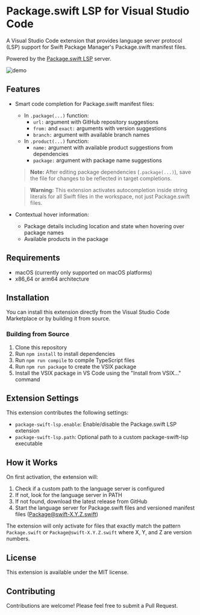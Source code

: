 # Package.swift LSP for Visual Studio Code

A Visual Studio Code extension that provides language server protocol (LSP) support for Swift Package Manager's Package.swift manifest files.

Powered by the [Package.swift LSP](https://github.com/kattouf/package-swift-lsp) server.

![demo](https://github.com/user-attachments/assets/4caa7126-a2d7-45dd-b663-2d3f31817f74)

## Features

- Smart code completion for Package.swift manifest files:
  - In `.package(...)` function:
    - `url:` argument with GitHub repository suggestions
    - `from:` and `exact:` arguments with version suggestions
    - `branch:` argument with available branch names
  - In `.product(...)` function:
    - `name:` argument with available product suggestions from dependencies
    - `package:` argument with package name suggestions

  > **Note:** After editing package dependencies (`.package(...)`), save the file for changes to be reflected in target completions.

  > **Warning:** This extension activates autocompletion inside string literals for all Swift files in the workspace, not just Package.swift files.

- Contextual hover information:
  - Package details including location and state when hovering over package names
  - Available products in the package

## Requirements

- macOS (currently only supported on macOS platforms)
- x86_64 or arm64 architecture

## Installation

You can install this extension directly from the Visual Studio Code Marketplace or by building it from source.

### Building from Source

1. Clone this repository
2. Run `npm install` to install dependencies
3. Run `npm run compile` to compile TypeScript files
4. Run `npm run package` to create the VSIX package
5. Install the VSIX package in VS Code using the "Install from VSIX..." command

## Extension Settings

This extension contributes the following settings:

* `package-swift-lsp.enable`: Enable/disable the Package.swift LSP extension
* `package-swift-lsp.path`: Optional path to a custom package-swift-lsp executable

## How it Works

On first activation, the extension will:

1. Check if a custom path to the language server is configured
2. If not, look for the language server in PATH
3. If not found, download the latest release from GitHub
4. Start the language server for Package.swift files and versioned manifest files (Package@swift-X.Y.Z.swift)

The extension will only activate for files that exactly match the pattern `Package.swift` or `Package@swift-X.Y.Z.swift` where X, Y, and Z are version numbers.

## License

This extension is available under the MIT license.

## Contributing

Contributions are welcome! Please feel free to submit a Pull Request.
